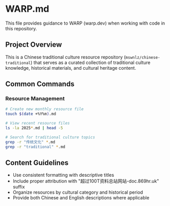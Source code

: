 # WARP.md

This file provides guidance to WARP (warp.dev) when working with code in this repository.

## Project Overview

This is a Chinese traditional culture resource repository (`mswnlz/chinese-traditional`) that serves as a curated collection of traditional culture knowledge, historical materials, and cultural heritage content.

## Common Commands

### Resource Management
```bash
# Create new monthly resource file
touch $(date +%Y%m).md

# View recent resource files
ls -la 2025*.md | head -5

# Search for traditional culture topics
grep -r "传统文化" *.md
grep -r "traditional" *.md
```

## Content Guidelines

- Use consistent formatting with descriptive titles
- Include proper attribution with "超过100T资料总站网站-doc.869hr.uk" suffix
- Organize resources by cultural category and historical period
- Provide both Chinese and English descriptions where applicable

